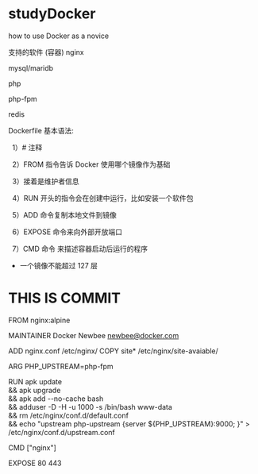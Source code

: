 # studyDocker
how to use Docker  as a novice


支持的软件 (容器)
  nginx
  
  mysql/maridb
  
  php

  php-fpm

  redis
  
  
  Dockerfile 基本语法:

    1）# 注释

    2）FROM 指令告诉 Docker 使用哪个镜像作为基础

    3）接着是维护者信息

    4）RUN 开头的指令会在创建中运行，比如安装一个软件包

    5）ADD 命令复制本地文件到镜像

    6）EXPOSE 命令来向外部开放端口

    7）CMD 命令 来描述容器启动后运行的程序


  * 一个镜像不能超过 127 层
     
  # THIS IS COMMIT

  FROM nginx:alpine

  MAINTAINER Docker Newbee <newbee@docker.com>

  ADD nginx.conf /etc/nginx/
  COPY site* /etc/nginx/site-avaiable/

  ARG PHP_UPSTREAM=php-fpm

  RUN apk update \
    && apk upgrade \
    && apk add --no-cache bash \
    && adduser -D -H -u 1000 -s /bin/bash www-data \
    && rm /etc/nginx/conf.d/default.conf \
    && echo "upstream php-upstream {server ${PHP_UPSTREAM}:9000; }" > /etc/nginx/conf.d/upstream.conf

  CMD ["nginx"]

  EXPOSE 80 443